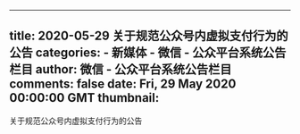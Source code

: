 
---
title: 2020-05-29 关于规范公众号内虚拟支付行为的公告
categories: 
    - 新媒体
    - 微信 - 公众平台系统公告栏目
author: 微信 - 公众平台系统公告栏目
comments: false
date: Fri, 29 May 2020 00:00:00 GMT
thumbnail: 
---

<div>   
关于规范公众号内虚拟支付行为的公告                                      
</div>
            